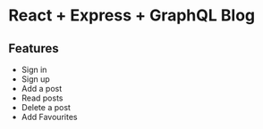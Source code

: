 # React + Express + GraphQL Blog

## Features

-   Sign in
-   Sign up
-   Add a post
-   Read posts
-   Delete a post
-   Add Favourites
